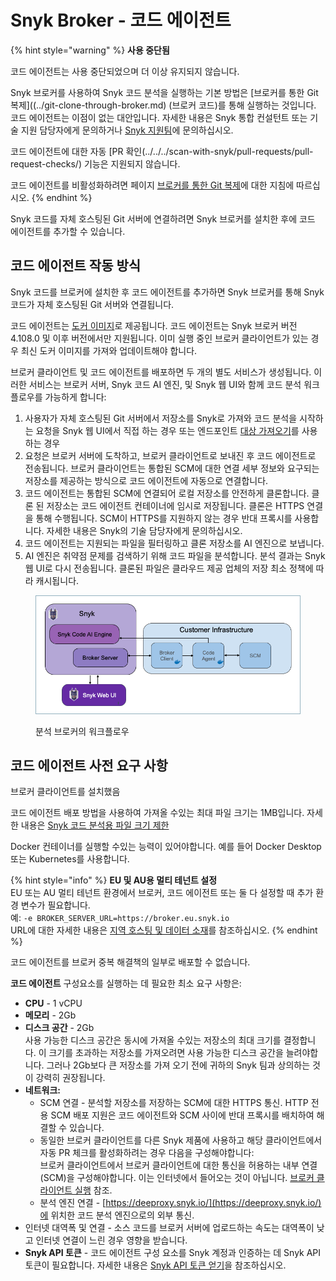 # Snyk Broker - 코드 에이전트

{% hint style="warning" %}
**사용 중단됨**

코드 에이전트는 사용 중단되었으며 더 이상 유지되지 않습니다.

Snyk 브로커를 사용하여 Snyk 코드 분석을 실행하는 기본 방법은 \[브로커를 통한 Git 복제]\((../git-clone-through-broker.md) (브로커 코드)를 통해 실행하는 것입니다. 코드 에이전트는 이점이 없는 대안입니다. 자세한 내용은 Snyk 통합 컨설턴트 또는 기술 지원 담당자에게 문의하거나 [Snyk 지원팀](https://support.snyk.io)에 문의하십시오.

코드 에이전트에 대한 자동 \[PR 확인(../../../scan-with-snyk/pull-requests/pull-request-checks/) 기능은 지원되지 않습니다.

코드 에이전트를 비활성화하려면 페이지 [브로커를 통한 Git 복제](../git-clone-through-broker.md)에 대한 지침에 따르십시오.
{% endhint %}

Snyk 코드를 자체 호스팅된 Git 서버에 연결하려면 Snyk 브로커를 설치한 후에 코드 에이전트를 추가할 수 있습니다.

## 코드 에이전트 작동 방식

Snyk 코드를 브로커에 설치한 후 코드 에이전트를 추가하면 Snyk 브로커를 통해 Snyk 코드가 자체 호스팅된 Git 서버와 연결됩니다.

코드 에이전트는 [도커 이미지](https://hub.docker.com/r/snyk/code-agent/)로 제공됩니다. 코드 에이전트는 Snyk 브로커 버전 4.108.0 및 이후 버전에서만 지원됩니다. 이미 실행 중인 브로커 클라이언트가 있는 경우 최신 도커 이미지를 가져와 업데이트해야 합니다.

브로커 클라이언트 및 코드 에이전트를 배포하면 두 개의 별도 서비스가 생성됩니다. 이러한 서비스는 브로커 서버, Snyk 코드 AI 엔진, 및 Snyk 웹 UI와 함께 코드 분석 워크플로우를 가능하게 합니다:

1. 사용자가 자체 호스팅된 Git 서버에서 저장소를 Snyk로 가져와 코드 분석을 시작하는 요청을 Snyk 웹 UI에서 직접 하는 경우 또는 엔드포인트 [대상 가져오기](../../../snyk-api/reference/import-projects-v1.md#org-orgid-integrations-integrationid-import)를 사용하는 경우
2. 요청은 브로커 서버에 도착하고, 브로커 클라이언트로 보내진 후 코드 에이전트로 전송됩니다. 브로커 클라이언트는 통합된 SCM에 대한 연결 세부 정보와 요구되는 저장소를 제공하는 방식으로 코드 에이전트에 자동으로 연결합니다.
3. 코드 에이전트는 통합된 SCM에 연결되어 로컬 저장소를 안전하게 클론합니다. 클론 된 저장소는 코드 에이전트 컨테이너에 임시로 저장됩니다. 클론은 HTTPS 연결을 통해 수행됩니다. SCM이 HTTPS를 지원하지 않는 경우 반대 프록시를 사용합니다. 자세한 내용은 Snyk의 기술 담당자에게 문의하십시오.
4. 코드 에이전트는 지원되는 파일을 필터링하고 클론 저장소를 AI 엔진으로 보냅니다.
5. AI 엔진은 취약점 문제를 검색하기 위해 코드 파일을 분석합니다. 분석 결과는 Snyk 웹 UI로 다시 전송됩니다. 클론된 파일은 클라우드 제공 업체의 저장 최소 정책에 따라 캐시됩니다.

<figure><img src="../../../.gitbook/assets/Code Agent - diagram - new - 4.png" alt="분석 브로커의 워크플로우"><figcaption><p>분석 브로커의 워크플로우</p></figcaption></figure>

## 코드 에이전트 사전 요구 사항

브로커 클라이언트를 설치했음

코드 에이전트 배포 방법을 사용하여 가져올 수있는 최대 파일 크기는 1MB입니다. 자세한 내용은 [Snyk 코드 분석용 파일 크기 제한](../../../supported-languages-package-managers-and-frameworks/technical-specifications-and-guidance.md#file-size-limit-for-snyk-code-analysis)

Docker 컨테이너를 실행할 수있는 능력이 있어야합니다. 예를 들어 Docker Desktop 또는 Kubernetes를 사용합니다.

{% hint style="info" %}
**EU 및 AU용 멀티 테넌트 설정**\
EU 또는 AU 멀티 테넌트 환경에서 브로커, 코드 에이전트 또는 둘 다 설정할 때 추가 환경 변수가 필요합니다.\
예: `-e BROKER_SERVER_URL=https://broker.eu.snyk.io`\
URL에 대한 자세한 내용은 [지역 호스팅 및 데이터 소재](../../../working-with-snyk/regional-hosting-and-data-residency.md)를 참조하십시오.
{% endhint %}

코드 에이전트를 브로커 중복 해결책의 일부로 배포할 수 없습니다.

**코드 에이전트** 구성요소를 실행하는 데 필요한 최소 요구 사항은:

* **CPU** - 1 vCPU
* **메모리** - 2Gb
* **디스크 공간** - 2Gb\
  사용 가능한 디스크 공간은 동시에 가져올 수있는 저장소의 최대 크기를 결정합니다. 이 크기를 초과하는 저장소를 가져오려면 사용 가능한 디스크 공간을 늘려야합니다. 그러나 2Gb보다 큰 저장소를 가져 오기 전에 귀하의 Snyk 팀과 상의하는 것이 강력히 권장됩니다.
* **네트워크:**
  * SCM 연결 - 분석할 저장소를 저장하는 SCM에 대한 HTTPS 통신. HTTP 전용 SCM 배포 지원은 코드 에이전트와 SCM 사이에 반대 프록시를 배치하여 해결할 수 있습니다.
  * 동일한 브로커 클라이언트를 다른 Snyk 제품에 사용하고 해당 클라이언트에서 자동 PR 체크를 활성화하려는 경우 다음을 구성해야합니다:\
    브로커 클라이언트에서 브로커 클라이언트에 대한 통신을 허용하는 내부 연결 (SCM)을 구성해야합니다. 이는 인터넷에서 들어오는 것이 아닙니다. [브로커 클라이언트 실행](install-snyk-broker-code-agent-using-docker/set-up-the-broker-client/run-the-broker-client-without-the-code-snippet-display.md) 참조.
  * 분석 엔진 연결 - [https://deeproxy.snyk.io/](https://deeproxy.snyk.io/)에 위치한 코드 분석 엔진으로의 외부 통신.
* 인터넷 대역폭 및 연결 - 소스 코드를 브로커 서버에 업로드하는 속도는 대역폭이 낮고 인터넷 연결이 느린 경우 영향을 받습니다.
* **Snyk API 토큰** - 코드 에이전트 구성 요소를 Snyk 계정과 인증하는 데 Snyk API 토큰이 필요합니다. 자세한 내용은 [Snyk API 토큰 얻기](../../../getting-started/#obtain-and-use-your-snyk-api-token)을 참조하십시오.
